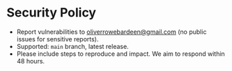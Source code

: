 # Security Policy
- Report vulnerabilities to oliverrowebardeen@gmail.com (no public issues for sensitive reports).
- Supported: `main` branch, latest release.
- Please include steps to reproduce and impact. We aim to respond within 48 hours.
